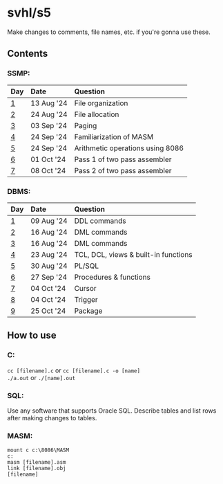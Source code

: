 # svhl/s5

Make changes to comments, file names, etc. if you're gonna use these.

## Contents

### SSMP:

| Day                                                       | Date      | Question                              |
| :-                                                        | :-        | :-                                    |
| [1](https://github.com/svhl/s5/tree/main/SSMP/day-01)     | 13 Aug '24| File organization                     |
| [2](https://github.com/svhl/s5/tree/main/SSMP/day-02)     | 24 Aug '24| File allocation                       |
| [3](https://github.com/svhl/s5/tree/main/SSMP/day-03)     | 03 Sep '24| Paging                                |
| [4](https://github.com/svhl/s5/tree/main/SSMP/day-04)     | 24 Sep '24| Familiarization of MASM               |
| [5](https://github.com/svhl/s5/tree/main/SSMP/day-05)     | 24 Sep '24| Arithmetic operations using 8086      |
| [6](https://github.com/svhl/s5/tree/main/SSMP/day-06)     | 01 Oct '24| Pass 1 of two pass assembler          |
| [7](https://github.com/svhl/s5/tree/main/SSMP/day-07)     | 08 Oct '24| Pass 2 of two pass assembler          |

### DBMS:

| Day                                                       | Date      | Question                              |
| :-                                                        | :-        | :-                                    |
| [1](https://github.com/svhl/s5/blob/main/DBMS.md#day-1)   | 09 Aug '24| DDL commands                          |
| [2](https://github.com/svhl/s5/blob/main/DBMS.md#day-2)   | 16 Aug '24| DML commands                          |
| [3](https://github.com/svhl/s5/blob/main/DBMS.md#day-3)   | 16 Aug '24| DML commands                          |
| [4](https://github.com/svhl/s5/blob/main/DBMS.md#day-4)   | 23 Aug '24| TCL, DCL, views & built-in functions  |
| [5](https://github.com/svhl/s5/blob/main/DBMS.md#day-5)   | 30 Aug '24| PL/SQL                                |
| [6](https://github.com/svhl/s5/blob/main/DBMS.md#day-6)   | 27 Sep '24| Procedures & functions                |
| [7](https://github.com/svhl/s5/blob/main/DBMS.md#day-7)   | 04 Oct '24| Cursor                                |
| [8](https://github.com/svhl/s5/blob/main/DBMS.md#day-8)   | 04 Oct '24| Trigger                               |
| [9](https://github.com/svhl/s5/blob/main/DBMS.md#day-9)   | 25 Oct '24| Package                               |

## How to use

### C:

`cc [filename].c` or `cc [filename].c -o [name]`\
`./a.out` or `./[name].out`

### SQL:

Use any software that supports Oracle SQL. Describe tables and list rows after making changes to tables.

### MASM:

`mount c c:\8086\MASM`\
`c:`\
`masm [filename].asm`\
`link [filename].obj`\
`[filename]`
